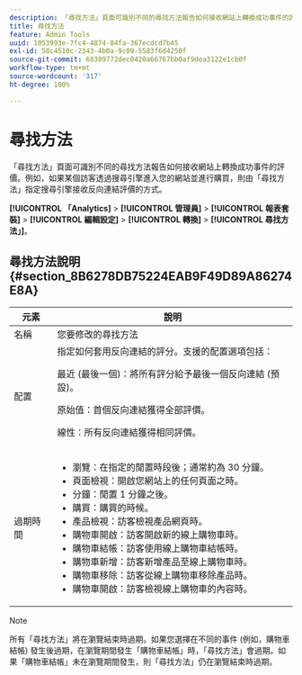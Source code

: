 ```yaml
---
description: 「尋找方法」頁面可識別不同的尋找方法報告如何接收網站上轉換成功事件的評價。例如，如果某個訪客透過搜尋引擎進入您的網站並進行購買，則由「尋找方法」指定搜尋引擎接收反向連結評價的方式。
title: 尋找方法
feature: Admin Tools
uuid: 1053993e-7fc4-4874-84fa-367ecdcd7b45
exl-id: 58c4510c-2343-4b0a-9c09-5583f6d4250f
source-git-commit: 68389772dec0420a66767bb0af9dea3122e1cb0f
workflow-type: tm+mt
source-wordcount: '317'
ht-degree: 100%

---
```


# 尋找方法

「尋找方法」頁面可識別不同的尋找方法報告如何接收網站上轉換成功事件的評價。例如，如果某個訪客透過搜尋引擎進入您的網站並進行購買，則由「尋找方法」指定搜尋引擎接收反向連結評價的方式。

**[!UICONTROL 「Analytics]** > **[!UICONTROL 管理員]** > **[!UICONTROL 報表套裝]** > **[!UICONTROL 編輯設定]** > **[!UICONTROL 轉換]** > **[!UICONTROL 尋找方法」]**。

## 尋找方法說明 {#section_8B6278DB75224EAB9F49D89A86274E8A}

<table id="table_8ABC1C9BD63F419082E4C4C69E401526"> 
 <thead> 
  <tr> 
   <th colname="col1" class="entry"> 元素 </th> 
   <th colname="col2" class="entry"> 說明 </th> 
  </tr> 
 </thead>
 <tbody> 
  <tr> 
   <td colname="col1"> 名稱 </td> 
   <td colname="col2"> 您要修改的尋找方法 </td> 
  </tr> 
  <tr> 
   <td colname="col1"> 配置 </td> 
   <td colname="col2"> 指定如何套用反向連結的評分。支援的配置選項包括： <p> <span class="uicontrol">最近 (最後一個)：</span>將所有評分給予最後一個反向連結 (預設)。 </p> <p> <span class="uicontrol">原始值：</span>首個反向連結獲得全部評價。 </p> <p> <span class="uicontrol">線性：</span>所有反向連結獲得相同評價。 </p> </td> 
  </tr> 
  <tr> 
   <td colname="col1"> 過期時間 </td> 
   <td colname="col2"> 
    <ul id="ul_95EB224CAD164E9997B148E08AFA5F9B"> 
     <li id="li_C240460C21E14AA498D2EA62B9354710"> <span class="uicontrol">瀏覽：</span>在指定的閒置時段後；通常約為 30 分鐘。 </li> 
     <li id="li_A3AE5438919E44B68DF99BEEA60C44EE"> <span class="uicontrol">頁面檢視：</span>開啟您網站上的任何頁面之時。 </li> 
     <li id="li_D5E20FEF313E4C5B99E7097CA175761A"> <span class="uicontrol">分鐘：</span>閒置 1 分鐘之後。 </li> 
     <li id="li_7315AA3EDDBB47A2BEA3C173881378A1"> <span class="uicontrol">購買：</span>購買的時候。 </li> 
     <li id="li_C0CF07581654472C9C9EC944E6F18164"> <span class="uicontrol">產品檢視：</span>訪客檢視產品網頁時。 </li> 
     <li id="li_A1B04065150B407491D2EC78EC0DBDF5"> <span class="uicontrol">購物車開啟：</span>訪客開啟新的線上購物車時。 </li> 
     <li id="li_2AA50C6B9CB14500B67909CDF2AA700C"> <span class="uicontrol">購物車結帳：</span>訪客使用線上購物車結帳時。 </li> 
     <li id="li_F58CE6FB8DCE4BE4927FFCB35A6D8E31"> <span class="uicontrol">購物車新增：</span>訪客新增產品至線上購物車時。 </li> 
     <li id="li_AD7C846F46604FC48E0919ACB7515E14"> <span class="uicontrol">購物車移除：</span>訪客從線上購物車移除產品時。 </li> 
     <li id="li_EB66E0563F564C9F985BE922DABD0A56"> <span class="uicontrol">購物車開啟：</span>訪客檢視線上購物車的內容時。 </li> 
    </ul> </td> 
  </tr> 
 </tbody> 
</table>

>[!NOTE]
>
> 所有「尋找方法」將在瀏覽結束時過期。如果您選擇在不同的事件 (例如，購物車結帳) 發生後過期，在瀏覽期間發生「購物車結帳」時，「尋找方法」會過期。如果「購物車結帳」未在瀏覽期間發生，則「尋找方法」仍在瀏覽結束時過期。
